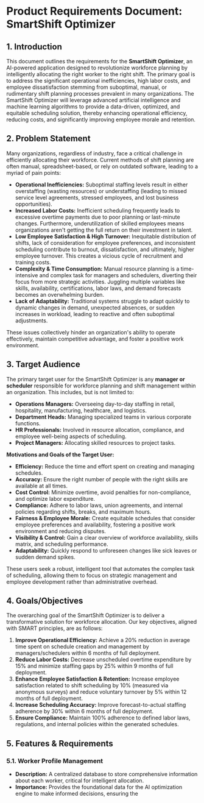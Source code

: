 # Product Requirements Document: SmartShift Optimizer

## 1. Introduction

This document outlines the requirements for the **SmartShift Optimizer**, an AI-powered application designed to revolutionize workforce planning by intelligently allocating the right worker to the right shift. The primary goal is to address the significant operational inefficiencies, high labor costs, and employee dissatisfaction stemming from suboptimal, manual, or rudimentary shift planning processes prevalent in many organizations. The SmartShift Optimizer will leverage advanced artificial intelligence and machine learning algorithms to provide a data-driven, optimized, and equitable scheduling solution, thereby enhancing operational efficiency, reducing costs, and significantly improving employee morale and retention.

## 2. Problem Statement

Many organizations, regardless of industry, face a critical challenge in efficiently allocating their workforce. Current methods of shift planning are often manual, spreadsheet-based, or rely on outdated software, leading to a myriad of pain points:

*   **Operational Inefficiencies:** Suboptimal staffing levels result in either overstaffing (wasting resources) or understaffing (leading to missed service level agreements, stressed employees, and lost business opportunities).
*   **Increased Labor Costs:** Inefficient scheduling frequently leads to excessive overtime payments due to poor planning or last-minute changes. Furthermore, underutilization of skilled employees means organizations aren't getting the full return on their investment in talent.
*   **Low Employee Satisfaction & High Turnover:** Inequitable distribution of shifts, lack of consideration for employee preferences, and inconsistent scheduling contribute to burnout, dissatisfaction, and ultimately, higher employee turnover. This creates a vicious cycle of recruitment and training costs.
*   **Complexity & Time Consumption:** Manual resource planning is a time-intensive and complex task for managers and schedulers, diverting their focus from more strategic activities. Juggling multiple variables like skills, availability, certifications, labor laws, and demand forecasts becomes an overwhelming burden.
*   **Lack of Adaptability:** Traditional systems struggle to adapt quickly to dynamic changes in demand, unexpected absences, or sudden increases in workload, leading to reactive and often suboptimal adjustments.

These issues collectively hinder an organization's ability to operate effectively, maintain competitive advantage, and foster a positive work environment.

## 3. Target Audience

The primary target user for the SmartShift Optimizer is any **manager or scheduler** responsible for workforce planning and shift management within an organization. This includes, but is not limited to:

*   **Operations Managers:** Overseeing day-to-day staffing in retail, hospitality, manufacturing, healthcare, and logistics.
*   **Department Heads:** Managing specialized teams in various corporate functions.
*   **HR Professionals:** Involved in resource allocation, compliance, and employee well-being aspects of scheduling.
*   **Project Managers:** Allocating skilled resources to project tasks.

**Motivations and Goals of the Target User:**

*   **Efficiency:** Reduce the time and effort spent on creating and managing schedules.
*   **Accuracy:** Ensure the right number of people with the right skills are available at all times.
*   **Cost Control:** Minimize overtime, avoid penalties for non-compliance, and optimize labor expenditure.
*   **Compliance:** Adhere to labor laws, union agreements, and internal policies regarding shifts, breaks, and maximum hours.
*   **Fairness & Employee Morale:** Create equitable schedules that consider employee preferences and availability, fostering a positive work environment and reducing disputes.
*   **Visibility & Control:** Gain a clear overview of workforce availability, skills matrix, and scheduling performance.
*   **Adaptability:** Quickly respond to unforeseen changes like sick leaves or sudden demand spikes.

These users seek a robust, intelligent tool that automates the complex task of scheduling, allowing them to focus on strategic management and employee development rather than administrative overhead.

## 4. Goals/Objectives

The overarching goal of the SmartShift Optimizer is to deliver a transformative solution for workforce allocation. Our key objectives, aligned with SMART principles, are as follows:

1.  **Improve Operational Efficiency:** Achieve a 20% reduction in average time spent on schedule creation and management by managers/schedulers within 6 months of full deployment.
2.  **Reduce Labor Costs:** Decrease unscheduled overtime expenditure by 15% and minimize staffing gaps by 25% within 9 months of full deployment.
3.  **Enhance Employee Satisfaction & Retention:** Increase employee satisfaction related to shift scheduling by 10% (measured via anonymous surveys) and reduce voluntary turnover by 5% within 12 months of full deployment.
4.  **Increase Scheduling Accuracy:** Improve forecast-to-actual staffing adherence by 30% within 6 months of full deployment.
5.  **Ensure Compliance:** Maintain 100% adherence to defined labor laws, regulations, and internal policies within the generated schedules.

## 5. Features & Requirements

### 5.1. Worker Profile Management

*   **Description:** A centralized database to store comprehensive information about each worker, critical for intelligent allocation.
*   **Importance:** Provides the foundational data for the AI optimization engine to make informed decisions, ensuring the 